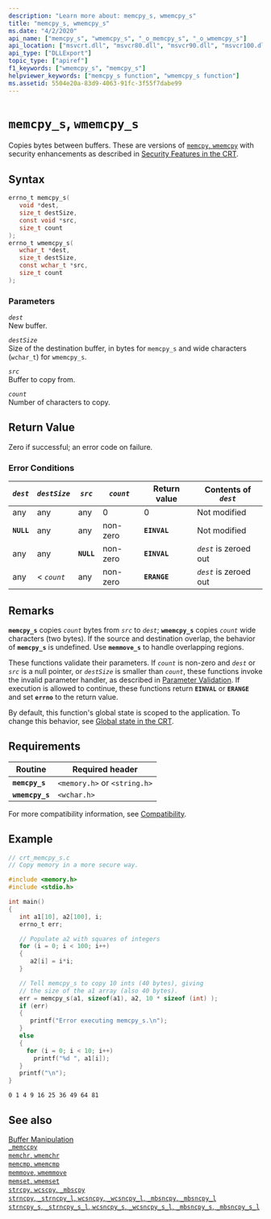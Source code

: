 ```yaml
---
description: "Learn more about: memcpy_s, wmemcpy_s"
title: "memcpy_s, wmemcpy_s"
ms.date: "4/2/2020"
api_name: ["memcpy_s", "wmemcpy_s", "_o_memcpy_s", "_o_wmemcpy_s"]
api_location: ["msvcrt.dll", "msvcr80.dll", "msvcr90.dll", "msvcr100.dll", "msvcr100_clr0400.dll", "msvcr110.dll", "msvcr110_clr0400.dll", "msvcr120.dll", "msvcr120_clr0400.dll", "ucrtbase.dll", "api-ms-win-crt-string-l1-1-0.dll", "ntoskrnl.exe", "api-ms-win-crt-private-l1-1-0.dll"]
api_type: ["DLLExport"]
topic_type: ["apiref"]
f1_keywords: ["wmemcpy_s", "memcpy_s"]
helpviewer_keywords: ["memcpy_s function", "wmemcpy_s function"]
ms.assetid: 5504e20a-83d9-4063-91fc-3f55f7dabe99
---
```

# `memcpy_s`, `wmemcpy_s`

Copies bytes between buffers. These are versions of [`memcpy`, `wmemcpy`](memcpy-wmemcpy.md) with security enhancements as described in [Security Features in the CRT](../../c-runtime-library/security-features-in-the-crt.md).

## Syntax

```C
errno_t memcpy_s(
   void *dest,
   size_t destSize,
   const void *src,
   size_t count
);
errno_t wmemcpy_s(
   wchar_t *dest,
   size_t destSize,
   const wchar_t *src,
   size_t count
);
```

### Parameters

*`dest`*<br/>
New buffer.

*`destSize`*<br/>
Size of the destination buffer, in bytes for `memcpy_s` and wide characters (`wchar_t`) for `wmemcpy_s`.

*`src`*<br/>
Buffer to copy from.

*`count`*<br/>
Number of characters to copy.

## Return Value

Zero if successful; an error code on failure.

### Error Conditions

|*`dest`*|*`destSize`*|*`src`*|*`count`*|Return value|Contents of *`dest`*|
|------------|----------------|-----------|---|------------------|------------------------|
|any|any|any|0|0|Not modified|
|**`NULL`**|any|any|non-zero|**`EINVAL`**|Not modified|
|any|any|**`NULL`**|non-zero|**`EINVAL`**|*`dest`* is zeroed out|
|any|< *`count`*|any|non-zero|**`ERANGE`**|*`dest`* is zeroed out|

## Remarks

**`memcpy_s`** copies *`count`* bytes from *`src`* to *`dest`*; **`wmemcpy_s`** copies *`count`* wide characters (two bytes). If the source and destination overlap, the behavior of **`memcpy_s`** is undefined. Use **`memmove_s`** to handle overlapping regions.

These functions validate their parameters. If *`count`* is non-zero and *`dest`* or *`src`* is a null pointer, or *`destSize`* is smaller than *`count`*, these functions invoke the invalid parameter handler, as described in [Parameter Validation](../../c-runtime-library/parameter-validation.md). If execution is allowed to continue, these functions return **`EINVAL`** or **`ERANGE`** and set **`errno`** to the return value.

By default, this function's global state is scoped to the application. To change this behavior, see [Global state in the CRT](../global-state.md).

## Requirements

|Routine|Required header|
|-------------|---------------------|
|**`memcpy_s`**|`<memory.h>` or `<string.h>`|
|**`wmemcpy_s`**|`<wchar.h>`|

For more compatibility information, see [Compatibility](../../c-runtime-library/compatibility.md).

## Example

```C
// crt_memcpy_s.c
// Copy memory in a more secure way.

#include <memory.h>
#include <stdio.h>

int main()
{
   int a1[10], a2[100], i;
   errno_t err;

   // Populate a2 with squares of integers
   for (i = 0; i < 100; i++)
   {
      a2[i] = i*i;
   }

   // Tell memcpy_s to copy 10 ints (40 bytes), giving
   // the size of the a1 array (also 40 bytes).
   err = memcpy_s(a1, sizeof(a1), a2, 10 * sizeof (int) );
   if (err)
   {
      printf("Error executing memcpy_s.\n");
   }
   else
   {
     for (i = 0; i < 10; i++)
       printf("%d ", a1[i]);
   }
   printf("\n");
}
```

```Output
0 1 4 9 16 25 36 49 64 81
```

## See also

[Buffer Manipulation](../../c-runtime-library/buffer-manipulation.md)<br/>
[`_memccpy`](memccpy.md)<br/>
[`memchr`, `wmemchr`](memchr-wmemchr.md)<br/>
[`memcmp`, `wmemcmp`](memcmp-wmemcmp.md)<br/>
[`memmove`, `wmemmove`](memmove-wmemmove.md)<br/>
[`memset`, `wmemset`](memset-wmemset.md)<br/>
[`strcpy`, `wcscpy`, `_mbscpy`](strcpy-wcscpy-mbscpy.md)<br/>
[`strncpy`, `_strncpy_l`, `wcsncpy`, `_wcsncpy_l`, `_mbsncpy`, `_mbsncpy_l`](strncpy-strncpy-l-wcsncpy-wcsncpy-l-mbsncpy-mbsncpy-l.md)<br/>
[`strncpy_s`, `_strncpy_s_l`, `wcsncpy_s`, `_wcsncpy_s_l`, `_mbsncpy_s`, `_mbsncpy_s_l`](strncpy-s-strncpy-s-l-wcsncpy-s-wcsncpy-s-l-mbsncpy-s-mbsncpy-s-l.md)<br/>
